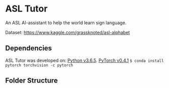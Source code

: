 # ASL Tutor
An ASL AI-assistant to help the world learn sign language.

Dataset: https://www.kaggle.com/grassknoted/asl-alphabet

## Dependencies

ASL Tutor was developed on:
[Python v3.6.5](https://www.python.org/downloads/release/python-365/).
[PyTorch v0.4.1](https://pytorch.org/)
`$ conda install pytorch torchvision -c pytorch`

## Folder Structure
